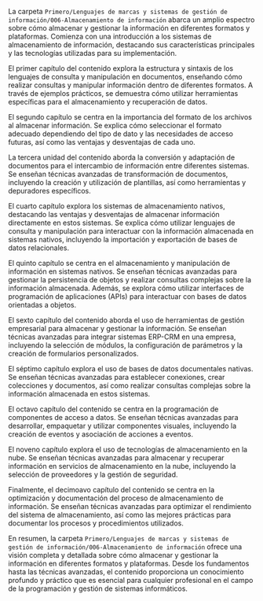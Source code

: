 La carpeta `Primero/Lenguajes de marcas y sistemas de gestión de información/006-Almacenamiento de información` abarca un amplio espectro sobre cómo almacenar y gestionar la información en diferentes formatos y plataformas. Comienza con una introducción a los sistemas de almacenamiento de información, destacando sus características principales y las tecnologías utilizadas para su implementación.

El primer capítulo del contenido explora la estructura y sintaxis de los lenguajes de consulta y manipulación en documentos, enseñando cómo realizar consultas y manipular información dentro de diferentes formatos. A través de ejemplos prácticos, se demuestra cómo utilizar herramientas específicas para el almacenamiento y recuperación de datos.

El segundo capítulo se centra en la importancia del formato de los archivos al almacenar información. Se explica cómo seleccionar el formato adecuado dependiendo del tipo de dato y las necesidades de acceso futuras, así como las ventajas y desventajas de cada uno.

La tercera unidad del contenido aborda la conversión y adaptación de documentos para el intercambio de información entre diferentes sistemas. Se enseñan técnicas avanzadas de transformación de documentos, incluyendo la creación y utilización de plantillas, así como herramientas y depuradores específicos.

El cuarto capítulo explora los sistemas de almacenamiento nativos, destacando las ventajas y desventajas de almacenar información directamente en estos sistemas. Se explica cómo utilizar lenguajes de consulta y manipulación para interactuar con la información almacenada en sistemas nativos, incluyendo la importación y exportación de bases de datos relacionales.

El quinto capítulo se centra en el almacenamiento y manipulación de información en sistemas nativos. Se enseñan técnicas avanzadas para gestionar la persistencia de objetos y realizar consultas complejas sobre la información almacenada. Además, se explora cómo utilizar interfaces de programación de aplicaciones (APIs) para interactuar con bases de datos orientadas a objetos.

El sexto capítulo del contenido aborda el uso de herramientas de gestión empresarial para almacenar y gestionar la información. Se enseñan técnicas avanzadas para integrar sistemas ERP-CRM en una empresa, incluyendo la selección de módulos, la configuración de parámetros y la creación de formularios personalizados.

El séptimo capítulo explora el uso de bases de datos documentales nativas. Se enseñan técnicas avanzadas para establecer conexiones, crear colecciones y documentos, así como realizar consultas complejas sobre la información almacenada en estos sistemas.

El octavo capítulo del contenido se centra en la programación de componentes de acceso a datos. Se enseñan técnicas avanzadas para desarrollar, empaquetar y utilizar componentes visuales, incluyendo la creación de eventos y asociación de acciones a eventos.

El noveno capítulo explora el uso de tecnologías de almacenamiento en la nube. Se enseñan técnicas avanzadas para almacenar y recuperar información en servicios de almacenamiento en la nube, incluyendo la selección de proveedores y la gestión de seguridad.

Finalmente, el decimoavo capítulo del contenido se centra en la optimización y documentación del proceso de almacenamiento de información. Se enseñan técnicas avanzadas para optimizar el rendimiento del sistema de almacenamiento, así como las mejores prácticas para documentar los procesos y procedimientos utilizados.

En resumen, la carpeta `Primero/Lenguajes de marcas y sistemas de gestión de información/006-Almacenamiento de información` ofrece una visión completa y detallada sobre cómo almacenar y gestionar la información en diferentes formatos y plataformas. Desde los fundamentos hasta las técnicas avanzadas, el contenido proporciona un conocimiento profundo y práctico que es esencial para cualquier profesional en el campo de la programación y gestión de sistemas informáticos.
